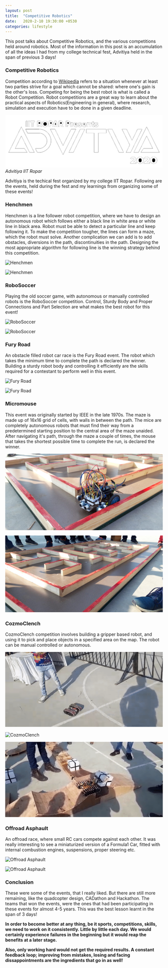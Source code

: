 ```yaml
---
layout: post
title:  "Competitive Robotics"
date:   2020-2-10 19:30:00 +0530
categories: lifestyle
---
```

This post talks about Competitive Robotics, and the various competitions held around robotics. Most of the information in this post is an accumulation of all the ideas I had from my college technical fest, Advitiya held in the span of previous 3 days!


### Competitive Robotics 
Competition according to [Wikipedia](https://en.wikipedia.org/wiki/Competition) refers to a situation whenever at least two parties strive for a goal which cannot be shared: where one's gain is the other's loss. Competing for being the best robot is what is called a Robot Competition. Robot competitions are a great way to learn about the practical aspects of Robotics(Engineering in general), where research, simulation and execution have to be done in a given deadline.

![Advitiya](../assets/advitiya.png)
*Advitiya IIT Ropar*

Advitiya is the techical fest organized by my college IIT Ropar. Following are the events, held during the fest and my learnings from organizing some of these events!

### Henchmen
Henchmen is a line follower robot competition, where we have to design an autonomous robot which follows either a black line in white area or white line in black area. Robot must be able to detect a particular line and keep following it. To make the competition tougher, the lines can form a maze, which the robot must solve. Another complication we can add is to add obstacles, diversions in the path, discontinuities in the path. Designing the most appropriate algorithm for following line is the winning strategy behind this competition.

![Henchmen](../assets/henchmen1.gif)

![Henchmen](../assets/henchmen2.gif)

### RoboSoccer
Playing the old soccer game, with autonomous or manually controlled robots is the RoboSoccer competition. Control, Sturdy Body and Proper Connections and Part Selection are what makes the best robot for this event!

![RoboSoccer](../assets/robosoccer1.gif)

![RoboSoccer](../assets/robosoccer2.gif)

### Fury Road
An obstacle filled robot car race is the Fury Road event. The robot which takes the minimum time to complete the path is declared the winner. Building a sturdy robot body and controlling it efficiently are the skills required for a contestant to perform well in this event.

![Fury Road](../assets/furyroad1.gif)

![Fury Road](../assets/furyroad2.gif)

### Micromouse
This event was originally started by IEEE in the late 1970s. The maze is made up of 16x16 grid of cells, with walls in between the path. The mice are completely autonomous robots that must find their way from a predetermined starting position to the central area of the maze unaided. After navigating it's path, through the maze a couple of times, the mouse that takes the shortest possible time to complete the run, is declared the winner.

![MicroMouse](../assets/micromouse1.jpeg)

![MicroMouse](../assets/micromouse2.jpeg)

### CozmoClench
CozmoClench competition involves building a gripper based robot, and using it to pick and place objects in a specified area on the map. The robot can be manual controlled or autonomous.

![CozmoClench](../assets/cozmo1.gif)

![CozmoClench](../assets/cozmo2.gif)

![CozmoClench](../assets/cozmo3.gif)

### Offroad Asphault
An offroad race, where small RC cars compete against each other. It was really interesting to see a miniaturized version of a Formula1 Car, fitted with internal combustion engines, suspensions, proper steering etc.

![Offroad Asphault](../assets/offroad1.gif)

![Offroad Asphault](../assets/offroad2.gif)

### Conclusion
These were some of the events, that I really liked. But there are still more remaining, like the quadcopter design, CADathon and Hackathon. The teams that won the events, were the ones that had been participating in these events for almost 4-5 years. This was the best lesson learnt in the span of 3 days!

**In order to become better at any thing, be it sports, competitions, skills, we need to work on it consistently. Little by little each day. We would certainly experience failures in the beginning but it would reap the benefits at a later stage.**

**Also, only working hard would not get the required results. A constant feedback loop; improving from mistakes, losing and facing dissappointments are the ingredients that go in as well!**
